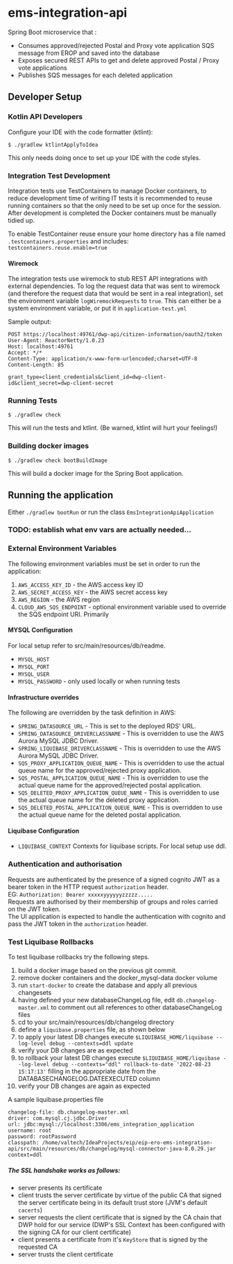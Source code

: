 # ems-integration-api

Spring Boot microservice that :

- Consumes approved/rejected Postal and Proxy vote application SQS message from EROP and saved into the database
- Exposes secured REST APIs to get and delete approved Postal / Proxy vote applications
- Publishes SQS messages for each deleted application

## Developer Setup

### Kotlin API Developers

Configure your IDE with the code formatter (ktlint):

```
$ ./gradlew ktlintApplyToIdea
```

This only needs doing once to set up your IDE with the code styles.

### Integration Test Development

Integration tests use TestContainers to manage Docker containers, to reduce development time of writing IT tests it is
recommended to reuse running containers so that the only need to be set up once for the session. After development is
completed the Docker containers must be manually tidied up.

To enable TestContainer reuse ensure your home directory has a file named `.testcontainers.properties` and includes:
`testcontainers.reuse.enable=true`

#### Wiremock

The integration tests use wiremock to stub REST API integrations with external dependencies. To log the request data
that was sent to wiremock (and therefore the request data that would be sent in a real integration), set the environment
variable `logWiremockRequests` to `true`. This can either be a system environment variable, or put it
in `application-test.yml`

Sample output:

```
POST https://localhost:49761/dwp-api/citizen-information/oauth2/token
User-Agent: ReactorNetty/1.0.23
Host: localhost:49761
Accept: */*
Content-Type: application/x-www-form-urlencoded;charset=UTF-8
Content-Length: 85

grant_type=client_credentials&client_id=dwp-client-id&client_secret=dwp-client-secret
```

### Running Tests

```
$ ./gradlew check
```

This will run the tests and ktlint. (Be warned, ktlint will hurt your feelings!)

### Building docker images

```
$ ./gradlew check bootBuildImage
```

This will build a docker image for the Spring Boot application.

## Running the application

Either `./gradlew bootRun` or run the class `EmsIntegrationApiApplication`

### TODO: establish what env vars are actually needed...

### External Environment Variables

The following environment variables must be set in order to run the application:

1. `AWS_ACCESS_KEY_ID` - the AWS access key ID
2. `AWS_SECRET_ACCESS_KEY` - the AWS secret access key
3. `AWS_REGION` - the AWS region
4. `CLOUD_AWS_SQS_ENDPOINT` - optional environment variable used to override the SQS endpoint URI. Primarily


#### MYSQL Configuration

For local setup refer to src/main/resources/db/readme.

* `MYSQL_HOST`
* `MYSQL_PORT`
* `MYSQL_USER`
* `MYSQL_PASSWORD` - only used locally or when running tests

#### Infrastructure overrides

The following are overridden by the task definition in AWS:

* `SPRING_DATASOURCE_URL` - This is set to the deployed RDS' URL.
* `SPRING_DATASOURCE_DRIVERCLASSNAME` - This is overridden to use the AWS Aurora MySQL JDBC Driver.
* `SPRING_LIQUIBASE_DRIVERCLASSNAME` - This is overridden to use the AWS Aurora MySQL JDBC Driver.
* `SQS_PROXY_APPLICATION_QUEUE_NAME` - This is overridden to use the actual queue name for the approved/rejected proxy
  application.
* `SQS_POSTAL_APPLICATION_QUEUE_NAME` - This is overridden to use the actual queue name for the approved/rejected postal
  application.
* `SQS_DELETED_PROXY_APPLICATION_QUEUE_NAME` - This is overridden to use the actual queue name for the deleted proxy
  application.
* `SQS_DELETED_POSTAL_APPLICATION_QUEUE_NAME` - This is overridden to use the actual queue name for the deleted postal
  application.

#### Liquibase Configuration

* `LIQUIBASE_CONTEXT` Contexts for liquibase scripts. For local setup use ddl.

### Authentication and authorisation

Requests are authenticated by the presence of a signed cognito JWT as a bearer token in the HTTP request `authorization`
header.  
EG: `Authorization: Bearer xxxxxyyyyyyzzzzz.....`  
Requests are authorised by their membership of groups and roles carried on the JWT token.  
The UI application is expected to handle the authentication with cognito and pass the JWT token in the `authorization`
header.

### Test Liquibase Rollbacks

To test liquibase rollbacks try the following steps.

1. build a docker image based on the previous git commit.
2. remove docker containers and the docker_mysql-data docker volume
3. run `start-docker` to create the database and apply all previous changesets
4. having defined your new databaseChangeLog file, edit `db.changelog-master.xml` to comment out all references to other
   databaseChangeLog files
5. cd to your src/main/resources/db/changelog directory
6. define a `liquibase.properties` file, as shown below
7. to apply your latest DB changes execute `$LIQUIBASE_HOME/liquibase --log-level debug --contexts=ddl update`
8. verify your DB changes are as expected
9. to rollback your latest DB changes
   execute `$LIQUIBASE_HOME/liquibase --log-level debug --contexts="ddl" rollback-to-date '2022-08-23 15:17:13'` filling
   in the appropriate date from the DATABASECHANGELOG.DATEEXECUTED column
10. verify your DB changes are again as expected

A sample liquibase.properties file

```shell
changelog-file: db.changelog-master.xml
driver: com.mysql.cj.jdbc.Driver
url: jdbc:mysql://localhost:3306/ems_integration_application
username: root
password: rootPassword
classpath: /home/valtech/IdeaProjects/eip/eip-ero-ems-integration-api/src/main/resources/db/changelog/mysql-connector-java-8.0.29.jar
context=ddl
```

##### The SSL handshake works as follows:

* server presents its certificate
* client trusts the server certificate by virtue of the public CA that signed the server certificate being in its
  default trust store (JVM's default `cacerts`)
* server requests the client certificate that is signed by the CA chain that DWP hold for our service
  (DWP's SSL Context has been configured with the signing CA for our client certificate)
* client presents a certificate from it's `KeyStore` that is signed by the requested CA
* server trusts the client certificate